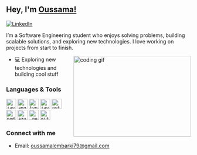 ## Hey, I'm [Oussama!](https://github.com/oussamalembarki/)

[![LinkedIn](https://img.shields.io/badge/-LinkedIn-0e76a8?style=flat-square&logo=Linkedin&logoColor=white)](https://linkedin.com/in/oussama-lembarki)

I’m a Software Engineering student who enjoys solving problems, building scalable solutions, and exploring new technologies. I love working on projects from start to finish.

<img align="right" height="220" width="320" src="https://i.pinimg.com/originals/ce/69/4f/ce694f560636dffcf42ecf40d4f2f962.gif" alt="coding gif" />

- 💻 Exploring new technologies and building cool stuff  

###   Languages & Tools
<code><img height="27" src="https://cdn.jsdelivr.net/gh/devicons/devicon/icons/java/java-original.svg" alt="java"></code>
<code><img height="27" src="https://cdn.jsdelivr.net/gh/devicons/devicon/icons/angularjs/angularjs-original.svg" alt="angular"></code>
<code><img height="27" src="https://cdn.jsdelivr.net/gh/devicons/devicon/icons/typescript/typescript-original.svg" alt="typescript"></code>
<code><img height="27" src="https://cdn.jsdelivr.net/gh/devicons/devicon/icons/javascript/javascript-original.svg" alt="javascript"></code>
<code><img height="27" src="https://cdn.jsdelivr.net/gh/devicons/devicon/icons/python/python-original.svg" alt="python"></code>
<code><img height="27" src="https://cdn.jsdelivr.net/gh/devicons/devicon/icons/nodejs/nodejs-original.svg" alt="nodejs"></code>
<code><img height="27" src="https://cdn.jsdelivr.net/gh/devicons/devicon@latest/icons/azuresqldatabase/azuresqldatabase-original.svg" alt="azure sql"></code>
<code><img height="27" src="https://cdn.jsdelivr.net/gh/devicons/devicon@latest/icons/dot-net/dot-net-original.svg" alt=".net"></code>
<code><img height="27" src="https://cdn.jsdelivr.net/gh/devicons/devicon@latest/icons/git/git-original.svg" alt="git"></code>

###   Connect with me
- Email: oussamalembarki79@gmail.com

